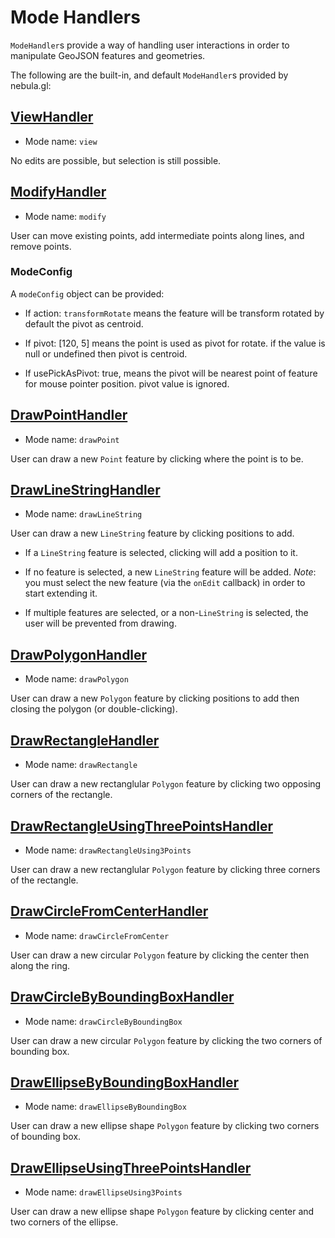 # Mode Handlers

`ModeHandler`s provide a way of handling user interactions in order to manipulate GeoJSON features and geometries.

The following are the built-in, and default `ModeHandler`s provided by nebula.gl:

## [ViewHandler](https://github.com/uber/nebula.gl/blob/master/modules/core/src/lib/mode-handlers/view-handler.js)

* Mode name: `view`

No edits are possible, but selection is still possible.

## [ModifyHandler](https://github.com/uber/nebula.gl/blob/master/modules/core/src/lib/mode-handlers/modify-handler.js)

* Mode name: `modify`

User can move existing points, add intermediate points along lines, and remove points.

### ModeConfig

A `modeConfig` object can be provided:

* If action: `transformRotate` means the feature will be transform rotated by default the pivot as centroid.

* If pivot: [120, 5] means the point is used as pivot for rotate. if the value is null or undefined then pivot is centroid.

* If usePickAsPivot: true, means the pivot will be nearest point of feature for mouse pointer position. pivot value is ignored.

## [DrawPointHandler](https://github.com/uber/nebula.gl/blob/master/modules/core/src/lib/mode-handlers/draw-point-handler.js)

* Mode name: `drawPoint`

User can draw a new `Point` feature by clicking where the point is to be.

## [DrawLineStringHandler](https://github.com/uber/nebula.gl/blob/master/modules/core/src/lib/mode-handlers/draw-line-string-handler.js)

* Mode name: `drawLineString`

User can draw a new `LineString` feature by clicking positions to add.

* If a `LineString` feature is selected, clicking will add a position to it.

* If no feature is selected, a new `LineString` feature will be added. *Note*: you must select the new feature (via the `onEdit` callback) in order to start extending it.

* If multiple features are selected, or a non-`LineString` is selected, the user will be prevented from drawing.

## [DrawPolygonHandler](https://github.com/uber/nebula.gl/blob/master/modules/core/src/lib/mode-handlers/draw-polygon-handler.js)

* Mode name: `drawPolygon`

User can draw a new `Polygon` feature by clicking positions to add then closing the polygon (or double-clicking).

## [DrawRectangleHandler](https://github.com/uber/nebula.gl/blob/master/modules/core/src/lib/mode-handlers/draw-rectangle-handler.js)

* Mode name: `drawRectangle`

User can draw a new rectanglular `Polygon` feature by clicking two opposing corners of the rectangle.

## [DrawRectangleUsingThreePointsHandler](https://github.com/uber/nebula.gl/blob/master/modules/core/src/lib/mode-handlers/draw-rectangle-using-three-points-handler.js)

* Mode name: `drawRectangleUsing3Points`

User can draw a new rectanglular `Polygon` feature by clicking three corners of the rectangle.

## [DrawCircleFromCenterHandler](https://github.com/uber/nebula.gl/blob/master/modules/core/src/lib/mode-handlers/draw-circle-from-center-handler.js)

* Mode name: `drawCircleFromCenter`

User can draw a new circular `Polygon` feature by clicking the center then along the ring.

## [DrawCircleByBoundingBoxHandler](https://github.com/uber/nebula.gl/blob/master/modules/core/src/lib/mode-handlers/draw-circle-by-bounding-box-handler.js)

* Mode name: `drawCircleByBoundingBox`

User can draw a new circular `Polygon` feature by clicking the two corners of bounding box.

## [DrawEllipseByBoundingBoxHandler](https://github.com/uber/nebula.gl/blob/master/modules/core/src/lib/mode-handlers/draw-ellipse-by-bounding-box-handler.js)

* Mode name: `drawEllipseByBoundingBox`

User can draw a new ellipse shape `Polygon` feature by clicking two corners of bounding box.

## [DrawEllipseUsingThreePointsHandler](https://github.com/uber/nebula.gl/blob/master/modules/core/src/lib/mode-handlers/draw-ellipse-using-three-points-handler.js)

* Mode name: `drawEllipseUsing3Points`

User can draw a new ellipse shape `Polygon` feature by clicking center and two corners of the ellipse.
